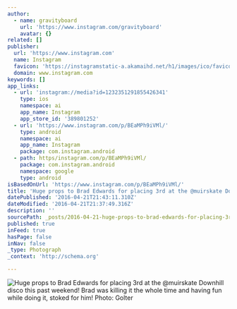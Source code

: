 ```yaml
---
author:
  - name: gravityboard
    url: 'https://www.instagram.com/gravityboard'
    avatar: {}
related: []
publisher:
  url: 'https://www.instagram.com'
  name: Instagram
  favicon: 'https://instagramstatic-a.akamaihd.net/h1/images/ico/favicon.ico/7cdab0872b15.ico'
  domain: www.instagram.com
keywords: []
app_links:
  - url: 'instagram://media?id=1232351291855426341'
    type: ios
    namespace: ai
    app_name: Instagram
    app_store_id: '389801252'
  - url: 'https://www.instagram.com/p/BEaMPh9iVMl/'
    type: android
    namespace: ai
    app_name: Instagram
    package: com.instagram.android
  - path: https/instagram.com/p/BEaMPh9iVMl/
    package: com.instagram.android
    namespace: google
    type: android
isBasedOnUrl: 'https://www.instagram.com/p/BEaMPh9iVMl/'
title: 'Huge props to Brad Edwards for placing 3rd at the @muirskate Downhill disco this past weekend! Brad was killing it the whole time and having fun while doing it, stoked for him! Photo: Golter'
datePublished: '2016-04-21T21:43:11.310Z'
dateModified: '2016-04-21T21:37:49.316Z'
description: ''
sourcePath: _posts/2016-04-21-huge-props-to-brad-edwards-for-placing-3rd-at-the-muirskate.md
published: true
inFeed: true
hasPage: false
inNav: false
_type: Photograph
_context: 'http://schema.org'

---
```

![Huge props to Brad Edwards for placing 3rd at the @muirskate Downhill disco this past weekend! Brad was killing it the whole time and having fun while doing it, stoked for him! Photo: Golter](https://scontent.cdninstagram.com/t51.2885-15/s640x640/sh0.08/e35/12940848_224673101229136_855324828_n.jpg?ig_cache_key=MTIzMjM1MTI5MTg1NTQyNjM0MQ%3D%3D.2)